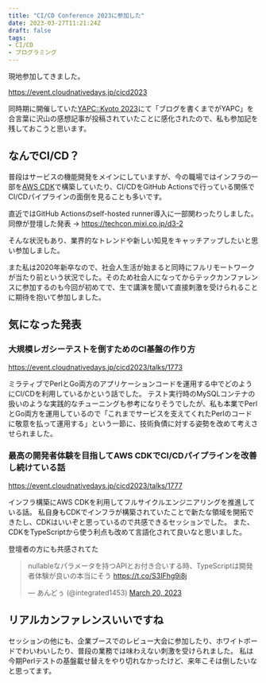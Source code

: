 ```yaml
---
title: "CI/CD Conference 2023に参加した"
date: 2023-03-27T11:21:24Z
draft: false
tags:
- CI/CD
- プログラミング
---
```


現地参加してきました。

https://event.cloudnativedays.jp/cicd2023

同時期に開催していた[YAPC::Kyoto 2023](https://yapcjapan.org/2023kyoto/)にて「ブログを書くまでがYAPC」を合言葉に沢山の感想記事が投稿されていたことに感化されたので、私も参加記を残しておこうと思います。

## なんでCI/CD？

普段はサービスの機能開発をメインにしていますが、今の職場ではインフラの一部を[AWS CDK](https://aws.amazon.com/jp/cdk/)で構築していたり、CI/CDをGitHub Actionsで行っている関係でCI/CDパイプラインの面倒を見ることも多いです。

直近ではGitHub Actionsのself-hosted runner導入に一部関わったりしました。  
同僚が登壇した発表 → https://techcon.mixi.co.jp/d3-2

そんな状況もあり、業界的なトレンドや新しい知見をキャッチアップしたいと思い参加しました。

また私は2020年新卒なので、社会人生活が始まると同時にフルリモートワークが当たり前という状況でした。そのため社会人になってからテックカンファレンスに参加するのも今回が初めてで、生で講演を聞いて直接刺激を受けられることに期待を抱いて参加しました。


## 気になった発表

### 大規模レガシーテストを倒すためのCI基盤の作り方

https://event.cloudnativedays.jp/cicd2023/talks/1773

ミラティブでPerlとGo両方のアプリケーションコードを運用する中でどのようにCI/CDを利用しているかという話でした。
テスト実行時のMySQLコンテナの扱いのような実践的なチューニングも参考になりそうでしたが、私も本業でPerlとGo両方を運用しているので「これまでサービスを支えてくれたPerlのコードに敬意を払って運用する」という一節に、技術負債に対する姿勢を改めて考えさせられました。

### 最高の開発者体験を目指してAWS CDKでCI/CDパイプラインを改善し続けている話

https://event.cloudnativedays.jp/cicd2023/talks/1777

インフラ構築にAWS CDKを利用してフルサイクルエンジニアリングを推進している話。
私自身もCDKでインフラが構築されていたことで新たな領域を開拓できたし、CDKはいいぞと思っているので共感できるセッションでした。
また、CDKをTypeScriptから使う利点も改めて言語化されて良いなと思いました。

登壇者の方にも共感されてた

<blockquote class="twitter-tweet"><p lang="ja" dir="ltr">nullableなパラメータを持つAPIとお付き合いする時、TypeScriptは開発者体験が良いの本当にそう <a href="https://t.co/S3IFhg9i8j">https://t.co/S3IFhg9i8j</a></p>&mdash; あんどぅ (@integrated1453) <a href="https://twitter.com/integrated1453/status/1637688964223205377?ref_src=twsrc%5Etfw">March 20, 2023</a></blockquote> <script async src="https://platform.twitter.com/widgets.js" charset="utf-8"></script>

## リアルカンファレンスいいですね

セッションの他にも、企業ブースでのレビュー大会に参加したり、ホワイトボードでわいわいしたり、普段の業務では味わえない刺激を受けられました。
私は今期Perlテストの基盤載せ替えをやり切れなかったけど、来年こそは倒したいなと思ってます。

